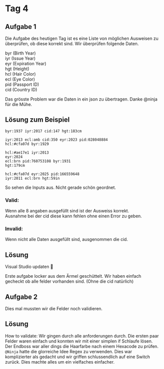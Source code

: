 # Tag 4


## Aufgabe 1

Die Aufgabe des heutigen Tag ist es eine Liste von möglichen Ausweisen zu überprüfen, ob diese korrekt sind. Wir überprüfen folgende Daten.

byr (Birth Year)<br>
iyr (Issue Year)<br>
eyr (Expiration Year)<br>
hgt (Height)<br>
hcl (Hair Color)<br>
ecl (Eye Color)<br>
pid (Passport ID)<br>
cid (Country ID)

Das grösste Problem war die Daten in ein json zu übertragen. Danke @ninja für die Mühe.

## Lösung zum Beispiel


```ecl:gry pid:860033327 eyr:2020 hcl:#fffffd
byr:1937 iyr:2017 cid:147 hgt:183cm

iyr:2013 ecl:amb cid:350 eyr:2023 pid:028048884
hcl:#cfa07d byr:1929

hcl:#ae17e1 iyr:2013
eyr:2024
ecl:brn pid:760753108 byr:1931
hgt:179cm

hcl:#cfa07d eyr:2025 pid:166559648
iyr:2011 ecl:brn hgt:59in 
```
So sehen die Inputs aus. Nicht gerade schön geordnet.

### Valid:
Wenn alle 8 angaben ausgefüllt sind ist der Ausweiss korrekt. <br> Ausnahme bei der cid diese kann fehlen ohne einen Error zu geben.

### Invalid:
Wenn nicht alle Daten ausgefüllt sind, ausgenommen die cid.


## Lösung

Visual Studio updaten 🤦

Erste aufgabe locker aus dem Ärmel geschüttelt. Wir haben einfach gecheckt ob alle felder vorhanden sind. (Ohne die cid natürlich)

## Aufgabe 2

Dies mal mussten wir die Felder noch validieren.

## Lösung

How to validate: Wir gingen durch alle anforderungen durch. Die ersten paar Felder waren einfach und konnten wir mit einer simplen if Schlaufe lösen. Der Endboss war aller dings die Haarfarbe nach einem Hexacode zu prüfen. `@Ninja` hatte die glorreiche Idee Regex zu verwenden. Dies war komplizierter als gedacht und wir griffen schlussendlich auf eine Switch zurück. Dies machte alles um ein vielfaches einfacher.


